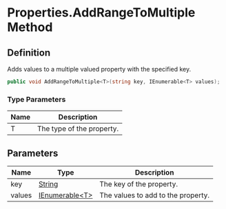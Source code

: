 # Properties.AddRangeToMultiple Method
## Definition

Adds values to a multiple valued property with the specified key.

```c#
public void AddRangeToMultiple<T>(string key, IEnumerable<T> values);
```

### Type Parameters

| Name | Description |
| ---- | ----------- |
| T | The type of the property. |

## Parameters

| Name | Type | Description |
| ---- | ---- | ----------- |
| key | [String](https://learn.microsoft.com/en-gb/dotnet/api/System.String) | The key of the property. |
| values | [IEnumerable&lt;T&gt;](https://learn.microsoft.com/en-gb/dotnet/api/System.Collections.Generic.IEnumerable-1) | The values to add to the property. |


